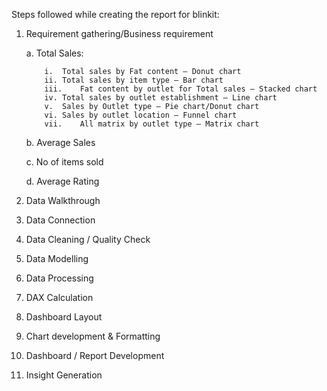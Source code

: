 Steps followed while creating the report for blinkit:

1)	Requirement gathering/Business requirement

      a. Total Sales:
  
            i.	Total sales by Fat content – Donut chart
            ii.	Total sales by item type – Bar chart
            iii.	Fat content by outlet for Total sales – Stacked chart
            iv.	Total sales by outlet establishment – Line chart
            v.	Sales by Outlet type – Pie chart/Donut chart
            vi.	Sales by outlet location – Funnel chart
            vii.	All matrix by outlet type – Matrix chart
       b.	Average Sales
  
       c.	No of items sold
  
       d.	Average Rating

2)  Data Walkthrough

3)  Data Connection

4)  Data Cleaning / Quality Check

5)  Data Modelling

6)  Data Processing

7)	DAX Calculation

8)	Dashboard Layout

9)	Chart development & Formatting

10)	Dashboard / Report Development

11)	Insight Generation
